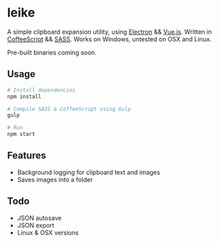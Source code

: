 # leike
A simple clipboard expansion utility, using [Electron](https://github.com/atom/electron) && [Vue.js](https://github.com/vuejs/vue). Written in [CoffeeScript](https://github.com/jashkenas/coffeescript) && [SASS](https://github.com/sass/sass). Works on Windows, untested on OSX and Linux.

Pre-built binaries coming soon.

## Usage

```sh
# Install dependencies
npm install

# Compile SASS & CoffeeScript using Gulp
gulp

# Run
npm start
```

## Features

* Background logging for clipboard text and images
* Saves images into a folder

## Todo

* JSON autosave
* JSON export
* Linux & OSX versions
